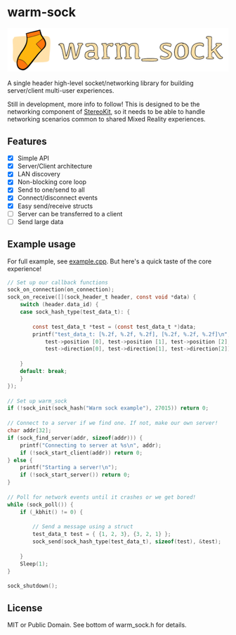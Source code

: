 # warm-sock
![warm_sock logo](img/warm_sock_logo_wide.png)

A single header high-level socket/networking library for building server/client multi-user experiences.

Still in development, more info to follow! This is designed to be the networking component of [StereoKit](https://stereokit.net), so it needs to be able to handle networking scenarios common to shared Mixed Reality experiences.

## Features

- [x] Simple API
- [x] Server/Client architecture
- [x] LAN discovery
- [x] Non-blocking core loop
- [x] Send to one/send to all
- [x] Connect/disconnect events
- [x] Easy send/receive structs
- [ ] Server can be transferred to a client
- [ ] Send large data

## Example usage

For full example, see [example.cpp](example.cpp). But here's a quick taste of the core experience!

```C
// Set up our callback functions
sock_on_connection(on_connection);
sock_on_receive([](sock_header_t header, const void *data) {
    switch (header.data_id) {
    case sock_hash_type(test_data_t): {

        const test_data_t *test = (const test_data_t *)data;
        printf("test_data_t: [%.2f, %.2f, %.2f], [%.2f, %.2f, %.2f]\n",
            test->position [0], test->position [1], test->position [2],
            test->direction[0], test->direction[1], test->direction[2]);

    }
    default: break;
    }
});

// Set up warm_sock
if (!sock_init(sock_hash("Warm sock example"), 27015)) return 0;

// Connect to a server if we find one. If not, make our own server!
char addr[32];
if (sock_find_server(addr, sizeof(addr))) {
    printf("Connecting to server at %s\n", addr);
    if (!sock_start_client(addr)) return 0;
} else {
    printf("Starting a server!\n");
    if (!sock_start_server()) return 0;
}

// Poll for network events until it crashes or we get bored!
while (sock_poll()) {
    if (_kbhit() != 0) {

        // Send a message using a struct
        test_data_t test = { {1, 2, 3}, {3, 2, 1} };
        sock_send(sock_hash_type(test_data_t), sizeof(test), &test);

    }
    Sleep(1);
}

sock_shutdown();
```

## License

MIT or Public Domain. See bottom of warm_sock.h for details.